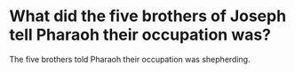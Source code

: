 # What did the five brothers of Joseph tell Pharaoh their occupation was?

The five brothers told Pharaoh their occupation was shepherding.
